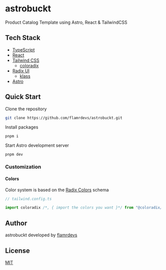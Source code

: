 # astrobuckt

Product Catalog Template using Astro, React & TailwindCSS

## Tech Stack

- [TypeScript](https://www.typescriptlang.org)
- [React](https://react.dev)
- [Tailwind CSS](https://tailwindcss.com)
  - [coloradix](https://github.com/coloradix/coloradix)
- [Radix UI](https://radix-ui.com)
  - [klass](https://github.com/flamrdevs/klass)
- [Astro](https://astro.build)

## Quick Start

Clone the repository

```bash
git clone https://github.com/flamrdevs/astrobuckt.git
```

Install packages

```
pnpm i
```

Start Astro development server

```
pnpm dev
```

### Customization

#### Colors

Color system is based on the [Radix Colors](https://www.radix-ui.com/colors) schema

```typescript
// tailwind.config.ts

import coloradix /*, { import the colors you want }*/ from "@coloradix/tailwindcss";
```

## Author

astrobuckt developed by [flamrdevs](https://github.com/flamrdevs)

## License

[MIT](./LICENSE)
